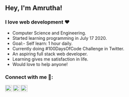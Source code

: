 ## Hey, I'm Amrutha! 

### I love web development :heart:

- Computer Science and Engineering.
- Started learning programming in July 17 2020.
- Goal:- Self learn: 1 hour daily.
- Currently doing #100DaysOfCode Challenge in Twitter.
- An aspiring full stack web developer.
- Learning gives me satisfaction in life.
- Would love to help anyone!

### Connect with me :link::


[<img align="left" alt="Amrutha | Twitter" width="22px" src="https://cdn.jsdelivr.net/npm/simple-icons@v3/icons/twitter.svg" />][twitter]
[<img align="left" alt="Amrutha | LinkedIn" width="22px" src="https://cdn.jsdelivr.net/npm/simple-icons@v3/icons/linkedin.svg" />][linkedin]
[<img align="left" alt="Amrutha | Instagram" width="22px" src="https://cdn.jsdelivr.net/npm/simple-icons@v3/icons/instagram.svg" />][instagram]


[twitter]: https://twitter.com/Amrutha2601
[instagram]: https://instagram.com/_amru26_
[linkedin]: https://linkedin.com/in/Amrutha-Amudhan
[webdevplaylist]: https://www.youtube.com/playlist?list=PLkwxH9e_vrAJ0WbEsFA9W3I1W-g_BTsbt
[jsplaylist]: https://www.youtube.com/playlist?list=PLkwxH9e_vrALRJKu7wfXby3MKeflhTu6B
[cssplaylist]: https://www.youtube.com/playlist?list=PLkwxH9e_vrALSdvZuEh6gqQdmDoDIoqz4
[reactplaylist]: https://www.youtube.com/playlist?list=PLkwxH9e_vrAK4TdffpxKY3QGyHCpxFcQ0




